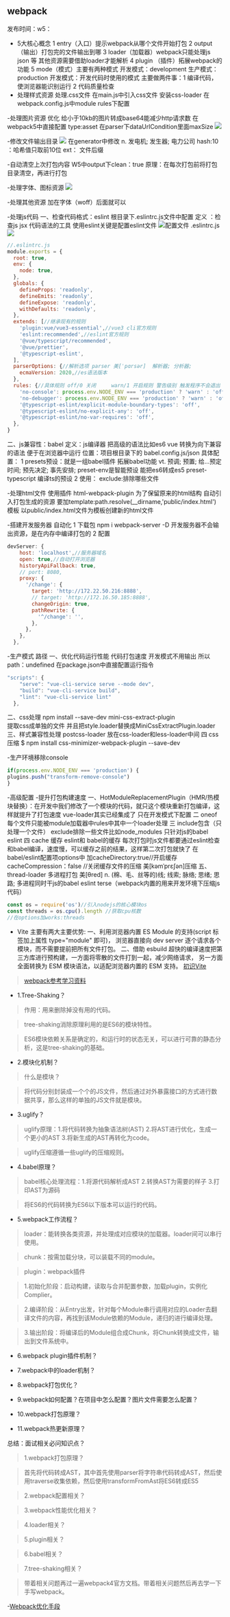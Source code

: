 ## webpack
发布时间：w5：
- 5大核心概念
1 entry（入口）提示webpack从哪个文件开始打包
2 output（输出）打包完的文件输出到哪
3 loader（加载器）webpack只能处理js json 等 其他资源需要借助loader才能解析
4 plugin （插件）拓展webpack的功能
5 mode（模式）主要有两种模式 开发模式：development 生产模式：production
开发模式：开发代码时使用的模式 主要做两件事：1 编译代码，使浏览器能识别运行 2 代码质量检查
- 处理样式资源
处理.css文件 在main.js中引入css文件 安装css-loader 在webpack.config.js中module rules下配置

-处理图片资源 优化 给小于10kb的图片转成base64能减少http请求数 在
webpack5中直接配置 type:asset 在parser下dataUrlCondition里面maxSize  ![](.webpack_images/f0e15d8e.png)

-修改文件输出目录 ![](.webpack_images/c081c95b.png)  在generator中修改  n.	发电机; 发生器; 电力公司
hash:10  ：哈希值只取前10位
ext： 文件后缀

-自动清空上次打包内容
W5中output下clean：true  原理：在每次打包前将打包目录清空，再进行打包

-处理字体、图标资源
![](.webpack_images/fd5726d9.png)

-处理其他资源 加在字体（woff）后面就可以

-处理js代码
一、检查代码格式：eslint 根目录下.eslintrc.js文件中配置
定义 ：检查js jsx 代码语法的工具
使用eslint关键是配置eslint文件  ![配置文件 .eslintrc.js](.webpack_images/04534ef0.png)
![](.webpack_images/f26f3ca3.png)
```javascript
//.eslintrc.js
module.exports = {
  root: true,
  env: {
    node: true,
  },
  globals: {
    defineProps: 'readonly',
    defineEmits: 'readonly',
    defineExpose: 'readonly',
    withDefaults: 'readonly',
  },
  extends: [//继承现有的规则
    'plugin:vue/vue3-essential',//vue3 cli官方规则
    'eslint:recommended',//eslint官方规则
    '@vue/typescript/recommended',
    '@vue/prettier',
    '@typescript-eslint',
  ],
  parserOptions: {//解析选项 parser 美[ˈpɑrsər]  解析器; 分析器; 
    ecmaVersion: 2020,//es语法版本
  },
  rules: {//具体规则 off/0 关闭     warn/1 开启规则 警告级别 触发程序不会退出    error/2 开启规则 错误级别 触发程序能退出
    'no-console': process.env.NODE_ENV === 'production' ? 'warn' : 'off',
    'no-debugger': process.env.NODE_ENV === 'production' ? 'warn' : 'off',
    '@typescript-eslint/explicit-module-boundary-types': 'off',
    '@typescript-eslint/no-explicit-any': 'off',
    '@typescript-eslint/no-var-requires': 'off',
  },
}

```
二、js兼容性：babel
定义：js编译器 把高级的语法比如es6 vue 转换为向下兼容的语法 便于在浏览器中运行
位置：项目根目录下的 babel.config.js/json
具体配置：
1 presets预设：就是一组babel插件 拓展babel功能   vt.	预调; 预置; 给…预定时间; 预先决定; 事先安排;
preset-env是智能预设 能把es6转成es5  preset-typescript 编译ts的预设
2 使用：
exclude:排除哪些文件

-处理html文件 使用插件  html-webpack-plugin
为了保留原来的html结构 自动引入打包生成的资源 要加template:path.resolve(__dirname,'public/index.html')  模板 以public/index.html文件为模板创建新的html文件

-搭建开发服务器 自动化
1 下载包 npm i webpack-server -D  开发服务器不会输出资源，是在内存中编译打包的
2 配置
```javascript
devServer: {
    host: 'localhost',//服务器域名
    open: true,//自动打开浏览器
    historyApiFallback: true,
    // port: 8080,
    proxy: {
      '/change': {
        target: 'http://172.22.50.216:8888',
        // target: 'http://172.16.50.185:8888',
        changeOrigin: true,
        pathRewrite: {
          '^/change': '',
        },
      },
    },
  },
```
-生产模式 路径
一、优化代码运行性能 代码打包速度
开发模式不用输出 所以path：undefined
在package.json中直接配置运行指令
```javascript
"scripts": {
    "serve": "vue-cli-service serve --mode dev",
    "build": "vue-cli-service build",
    "lint": "vue-cli-service lint"
  },
```
二、css处理 npm install --save-dev mini-css-extract-plugin  
提取css成单独的文件 并且把style.loader替换成MiniCssExtractPlugin.loader
三、样式兼容性处理
postcss-loader 放在css-loader和less-loader中间
四 css压缩 $ npm install css-minimizer-webpack-plugin --save-dev


-生产环境移除console  
```javascript
if(process.env.NODE_ENV === 'production') {
plugins.push("transform-remove-console")
}
```

-高级配置
-提升打包构建速度 
一、HotModuleReplacementPlugin（HMR/热模块替换）：在开发中我们修改了一个模块的代码，就只这个模块重新打包编译，这样就提升了打包速度
vue-loader其实已经集成了 只在开发模式下配置
二 oneof 每个文件只能被module加载器中rules中其中一个loader处理
三 include包含（只处理一个文件） exclude排除一些文件比如node_modules  只针对js的babel eslint
四 cache  缓存 eslint和 babel的缓存
每次打包时js文件都要通过eslint检查和babel编译，速度慢，可以缓存之前的结果，这样第二次打包就快了
在babel/eslint配置项options中 加cacheDirectory:true//开启缓存 cacheCompression：false //关闭缓存文件的压缩   美[kəmˈprɛʃən]压缩
五、thread-loader  多进程打包  美[θred] n.	(棉、毛、丝等的)线; 线索; 脉络; 思绪; 思路;
多进程同时干js的babel eslint terse（webpack内置的用来开发环境下压缩js代码）
```javascript
const os = require('os')//引入nodejs的核心模块os 
const threads = os.cpu().length //获取cpu核数
//在options加works:threads
```






- Vite 主要有两大主要优势:
一、利用浏览器内置 ES Module 的支持(script 标签加上属性 type="module" 即可)，
  浏览器直接向 dev server 逐个请求各个模块，而不需要提前把所有文件打包。
二、借助 esbuild 超快的编译速度把第三方库进行预构建，一方面将零散的文件打到一起，减少网络请求，
  另一方面全面转换为 ESM 模块语法，以适配浏览器内置的 ESM 支持。
  [初识Vite](https://www.jianshu.com/p/4c07316b6dd9)  

>[webpack参考学习资料](https://juejin.cn/post/6844904094281236487#heading-0)

- 1.Tree-Shaking？

>作用：用来删除掉没有用的代码。

>tree-shaking消除原理利用的是ES6的模块特性。

>ES6模块依赖关系是确定的，和运行时的状态无关，可以进行可靠的静态分析，这是tree-shaking的基础。

- 2.模块化机制？

>什么是模块？

>将代码分别封装成一个个的JS文件，然后通过对外暴露接口的方式进行数据共享，那么这样的单独的JS文件就是模块。

- 3.uglify？

>uglify原理：1.将代码转换为抽象语法树(AST) 2.将AST进行优化，生成一个更小的AST 3.将新生成的AST再转化为code。

>uglify压缩遵循一些uglify的压缩规则。

- 4.babel原理？

>babel核心处理流程：1.将源代码解析成AST 2.转换AST为需要的样子 3.打印AST为源码

>将ES6的代码转换为ES6以下版本可以运行的代码。

- 5.webpack工作流程？

>loader：能转换各类资源，并处理成对应模块的加载器。loader间可以串行使用。

>chunk：按需加载分块，可以装载不同的module。

>plugin：webpack插件

>1.初始化阶段：启动构建，读取与合并配置参数，加载plugin，实例化Complier。

>2.编译阶段：从Entry出发，针对每个Module串行调用对应的Loader去翻译文件的内容，再找到该Module依赖的Module，递归的进行编译处理。

>3.输出阶段：将编译后的Module组合成Chunk，将Chunk转换成文件，输出到文件系统中。

- 6.webpack plugin插件机制？

- 7.webpack中的loader机制？

- 8.webpack打包优化？

- 9.webpack如何配置？在项目中怎么配置？图片文件需要怎么配置？

- 10.webpack打包原理？

- 11.webpack热更新原理？

总结：面试相关必问知识点？

>1.webpack打包原理？

>首先将代码转成AST，其中首先使用parser将字符串代码转成AST，然后使用traverse收集依赖，然后使用transformFromAst将ES6转成ES5

>2.webpack配置相关？

>3.webpack性能优化相关？

>4.loader相关？

>5.plugin相关？

>6.babel相关？

>7.tree-shaking相关？

>带着相关问题再过一遍webpack4官方文档。带着相关问题然后再去学一下手写webpack。
> 


-[Webpack优化手段](https://blog.csdn.net/m0_68997646/article/details/129116360?spm=1001.2014.3001.5502)


